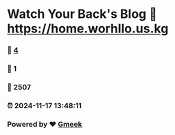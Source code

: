 # Watch Your Back's Blog :link: https://home.worhllo.us.kg 
### :page_facing_up: [4](https://home.worhllo.us.kg/tag.html) 
### :speech_balloon: 1 
### :hibiscus: 2507 
### :alarm_clock: 2024-11-17 13:48:11 
### Powered by :heart: [Gmeek](https://github.com/Meekdai/Gmeek)

